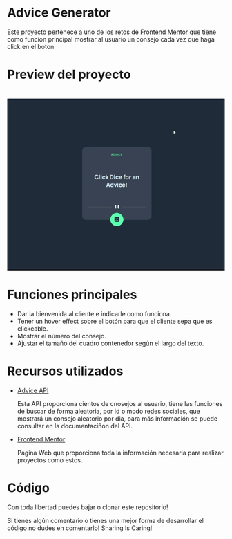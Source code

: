 <h1>Advice Generator</h1>
<p>Este proyecto pertenece a uno de los retos de <a href="https://www.frontendmentor.io/home">Frontend Mentor</a> que tiene como función principal mostrar al usuario un consejo cada vez que haga click en el boton</p>

<h1>Preview del proyecto<h1>
<img align="center" src="advice.gif"/>

<h1>Funciones principales</h1>
  <ul>
    <li>Dar la bienvenida al cliente e indicarle como funciona.</li>
    <li>Tener un hover effect sobre el botón para que el cliente sepa que es clickeable.</li>
    <li>Mostrar el número del consejo.</li>
    <li>Ajustar el tamaño del cuadro contenedor según el largo del texto.</li>
  </ul>
  
  <h1>Recursos utilizados</h1>
  <ul>
    <li><a href="https://api.adviceslip.com/">Advice API</a></li>
    <p>Esta API proporciona cientos de cnosejos al usuario, tiene las funciones de buscar de forma aleatoria, por Id o modo redes sociales, que mostrará un consejo aleatorio por dia, para más información se puede consultar en la documentaciñon del API.</p>
    <li><a href="https://www.frontendmentor.io/home">Frontend Mentor</a></li>
    <p>Pagina Web que proporciona toda la información necesaria para realizar proyectos como estos.</p>
  </ul>
  
  <h1>Código</h1>
  <p>Con toda libertad puedes bajar o clonar este repositorio!</p>
  <p>Si tienes algún comentario o tienes una mejor forma de desarrollar el código no dudes en comentarlo! Sharing Is Caring!</p>

